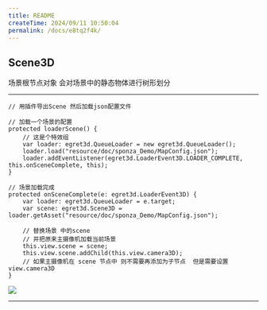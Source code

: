 ```yaml
---
title: README
createTime: 2024/09/11 10:50:04
permalink: /docs/e8tq2f4k/
---
```

Scene3D
----------
场景根节点对象 会对场景中的静态物体进行树形划分

----------

	// 用插件导出Scene 然后加载json配置文件

    // 加载一个场景的配置
    protected loaderScene() {
        // 这是个特效组
        var loader: egret3d.QueueLoader = new egret3d.QueueLoader();
        loader.load("resource/doc/sponza_Demo/MapConfig.json");
        loader.addEventListener(egret3d.LoaderEvent3D.LOADER_COMPLETE, this.onSceneComplete, this);
    }

    // 场景加载完成
    protected onSceneComplete(e: egret3d.LoaderEvent3D) {
        var loader: egret3d.QueueLoader = e.target;
        var scene: egret3d.Scene3D = loader.getAsset("resource/doc/sponza_Demo/MapConfig.json");

        // 替换场景 中的scene
        // 并把原来主摄像机加载当前场景
        this.view.scene = scene;
        this.view.scene.addChild(this.view.camera3D);
		// 如果主摄像机在 scene 节点中 则不需要再添加为子节点  但是需要设置 view.camera3D 
    }


![](Img_2.gif)

----------